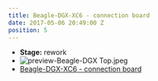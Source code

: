 ```yaml
---
title: Beagle-DGX-XC6 - connection board
date: 2017-05-06 20:49:00 Z
position: 5
---
```


* **Stage:** rework
* ![preview-Beagle-DGX Top.jpeg](/uploads/Beagle-DGX-XC6/preview-Beagle-DGX%20Top.jpeg)
* [Beagle-DGX-XC6 - connection board](/originals/beagle-dgx-xc6/)
